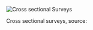 ![Cross sectional Surveys](http://study.com/cimages/multimages/16/cross_sectional_research_study.png)

Cross sectional surveys, source: 